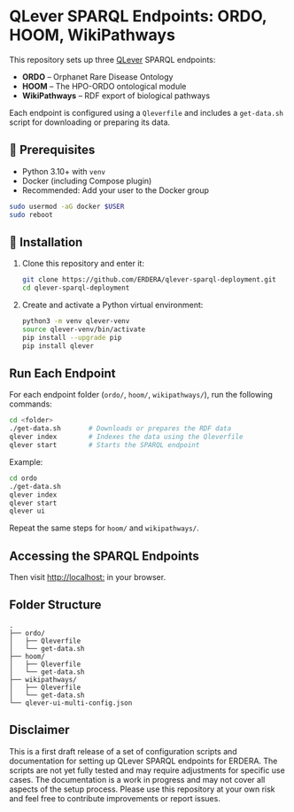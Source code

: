 # QLever SPARQL Endpoints: ORDO, HOOM, WikiPathways

This repository sets up three [QLever](https://github.com/ad-freiburg/qlever) SPARQL endpoints:

- **ORDO** – Orphanet Rare Disease Ontology  
- **HOOM** – The HPO-ORDO ontological module  
- **WikiPathways** – RDF export of biological pathways

Each endpoint is configured using a `Qleverfile` and includes a `get-data.sh` script for downloading or preparing its data.

## 🔧 Prerequisites

- Python 3.10+ with `venv`
- Docker (including Compose plugin)
- Recommended: Add your user to the Docker group

```bash
sudo usermod -aG docker $USER
sudo reboot
```

## 🚀 Installation

1. Clone this repository and enter it:

   ```bash
   git clone https://github.com/ERDERA/qlever-sparql-deployment.git
   cd qlever-sparql-deployment
   ```

2. Create and activate a Python virtual environment:

   ```bash
   python3 -m venv qlever-venv
   source qlever-venv/bin/activate
   pip install --upgrade pip
   pip install qlever
   ```

## Run Each Endpoint

For each endpoint folder (`ordo/`, `hoom/`, `wikipathways/`), run the following commands:

```bash
cd <folder>
./get-data.sh       # Downloads or prepares the RDF data
qlever index        # Indexes the data using the Qleverfile
qlever start        # Starts the SPARQL endpoint
```

Example:

```bash
cd ordo
./get-data.sh
qlever index
qlever start
qlever ui
```

Repeat the same steps for `hoom/` and `wikipathways/`.




##  Accessing the SPARQL Endpoints
Then visit [http://localhost:<definedport>](http://localhost:9000) in your browser.

## Folder Structure

```
.
├── ordo/
│   ├── Qleverfile
│   └── get-data.sh
├── hoom/
│   ├── Qleverfile
│   └── get-data.sh
├── wikipathways/
│   ├── Qleverfile
│   └── get-data.sh
└── qlever-ui-multi-config.json
```

## Disclaimer
This is a first draft release of a set of configuration scripts and documentation for setting up QLever SPARQL endpoints for ERDERA. The scripts are not yet fully tested and may require adjustments for specific use cases. The documentation is a work in progress and may not cover all aspects of the setup process. Please use this repository at your own risk and feel free to contribute improvements or report issues.

